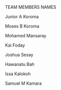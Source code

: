 TEAM MEMBERS NAMES

Junior A Koroma 

Moses B Koroma

Mohamed Mansaray

Kai Foday

Joshua Sesay

Hawanatu Bah

Issa Kalokoh

Samuel M Kamara
